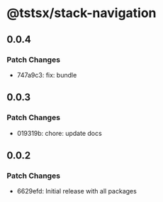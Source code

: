 # @tstsx/stack-navigation

## 0.0.4

### Patch Changes

- 747a9c3: fix: bundle

## 0.0.3

### Patch Changes

- 019319b: chore: update docs

## 0.0.2

### Patch Changes

- 6629efd: Initial release with all packages
